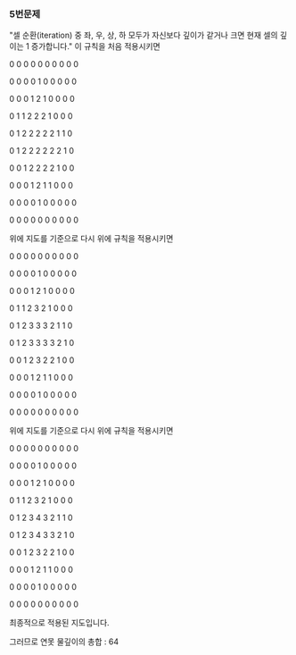### 5번문제
"셀 순환(iteration) 중 좌, 우, 상, 하 모두가 자신보다 깊이가 같거나 크면 현재
셀의 깊이는 1 증가합니다." 이 규칙을 처음 적용시키면 

0 0 0 0 0 0 0 0 0 0

0 0 0 0 1 0 0 0 0 0

0 0 0 1 2 1 0 0 0 0

0 1 1 2 2 2 1 0 0 0

0 1 2 2 2 2 2 1 1 0

0 1 2 2 2 2 2 2 1 0

0 0 1 2 2 2 2 1 0 0

0 0 0 1 2 1 1 0 0 0

0 0 0 0 1 0 0 0 0 0

0 0 0 0 0 0 0 0 0 0


위에 지도를 기준으로 다시 위에 규칙을 적용시키면

0 0 0 0 0 0 0 0 0 0

0 0 0 0 1 0 0 0 0 0

0 0 0 1 2 1 0 0 0 0

0 1 1 2 3 2 1 0 0 0

0 1 2 3 3 3 2 1 1 0

0 1 2 3 3 3 3 2 1 0

0 0 1 2 3 2 2 1 0 0

0 0 0 1 2 1 1 0 0 0

0 0 0 0 1 0 0 0 0 0

0 0 0 0 0 0 0 0 0 0

위에 지도를 기준으로 다시 위에 규칙을 적용시키면

0 0 0 0 0 0 0 0 0 0

0 0 0 0 1 0 0 0 0 0

0 0 0 1 2 1 0 0 0 0

0 1 1 2 3 2 1 0 0 0

0 1 2 3 4 3 2 1 1 0

0 1 2 3 4 3 3 2 1 0

0 0 1 2 3 2 2 1 0 0

0 0 0 1 2 1 1 0 0 0

0 0 0 0 1 0 0 0 0 0

0 0 0 0 0 0 0 0 0 0

최종적으로 적용된 지도입니다.

그러므로
연못 물깊이의 총합 : 64

<!--
**minsu92/minsu92** is a ✨ _special_ ✨ repository because its `README.md` (this file) appears on your GitHub profile.

Here are some ideas to get you started:

- 🔭 I’m currently working on ...
- 🌱 I’m currently learning ...
- 👯 I’m looking to collaborate on ...
- 🤔 I’m looking for help with ...
- 💬 Ask me about ...
- 📫 How to reach me: ...
- 😄 Pronouns: ...
- ⚡ Fun fact: ...
-->
